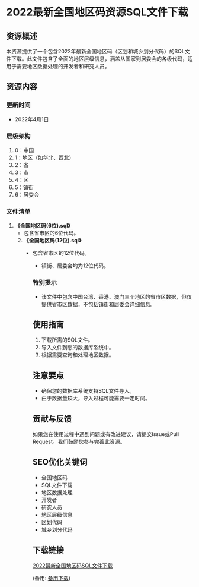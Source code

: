  # 2022最新全国地区码资源SQL文件下载

 ## 资源概述

 本资源提供了一个包含2022年最新全国地区码（区划和城乡划分代码）的SQL文件下载。此文件包含了全面的地区层级信息，涵盖从国家到居委会的各级代码，适用于需要地区数据处理的开发者和研究人员。

 ## 资源内容

 ### 更新时间
 - 2022年4月1日

 ### 层级架构
 1. 0：中国
 2. 1：地区（如华北、西北）
 3. 2：省
 4. 3：市
 5. 4：区
 6. 5：镇街
 7. 6：居委会

 ### 文件清单
 1. **《全国地区码(6位).sql》**
    - 包含省市区的6位代码。
    2. **《全国地区码(12位).sql》**
       - 包含省市区的12位代码。
          - 镇街、居委会均为12位代码。

          ### 特别提示
          - 该文件中包含中国台湾、香港、澳门三个地区的省市区数据，但仅提供省市区数据，不包括镇街和居委会详细信息。

          ## 使用指南

          1. 下载所需的SQL文件。
          2. 导入文件到您的数据库系统中。
          3. 根据需要查询和处理地区数据。

          ## 注意要点

          - 确保您的数据库系统支持SQL文件导入。
          - 由于数据量较大，导入过程可能需要一定时间。

          ## 贡献与反馈

          如果您在使用过程中遇到问题或有改进建议，请提交Issue或Pull Request。我们鼓励您参与完善此资源。

          ## SEO优化关键词

          - 全国地区码
          - SQL文件下载
          - 地区数据处理
          - 开发者
          - 研究人员
          - 地区层级信息
          - 区划代码
          - 城乡划分代码

          ## 下载链接
          [2022最新全国地区码SQL文件下载](https://pan.quark.cn/s/dc562d318fcc) 

          (备用: [备用下载](https://pan.baidu.com/s/1Cmy4b_uNzeXU6YBShguSbw?pwd=1234))
